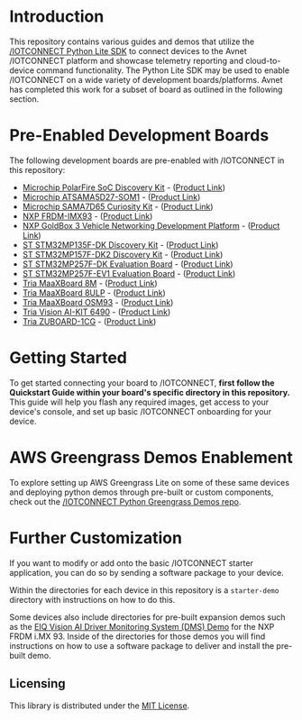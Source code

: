# Introduction

This repository contains various guides and demos that utilize
the [/IOTCONNECT Python Lite SDK](https://github.com/avnet-iotconnect/iotc-python-lite-sdk) to connect devices to the
Avnet /IOTCONNECT platform and showcase telemetry reporting and cloud-to-device command functionality.
The Python Lite SDK may be used to enable /IOTCONNECT on a wide variety of development boards/platforms. Avnet has
completed this work for a subset of board as outlined in the following section.

# Pre-Enabled Development Boards

The following development boards are pre-enabled with /IOTCONNECT in this repository:

* [Microchip PolarFire SoC Discovery Kit](microchip-polarfire-soc-dk) - ([Product Link](https://www.avnet.com/americas/product/microchip/mpfs-disco-kit/evolve-67810612/))
* [Microchip ATSAMA5D27-SOM1](microchip-sama5d27) - ([Product Link](https://www.microchip.com/en-us/product/atsama5d27-som1))
* [Microchip SAMA7D65 Curiosity Kit](microchip-sama7d65-curiosity) - ([Product Link](https://www.microchip.com/en-us/development-tool/EV63J76A))
* [NXP FRDM-IMX93](nxp-frdm-imx-93) - ([Product Link](https://www.avnet.com/shop/us/products/nxp/frdm-imx93-3074457345660216004/))
* [NXP GoldBox 3 Vehicle Networking Development Platform](nxp-s32g-vnp-gldbox3) - ([Product Link](https://www.nxp.com/part/S32G-VNP-GLDBOX3))
* [ST STM32MP135F-DK Discovery Kit](stm32mp135f-dk) - ([Product Link](https://www.st.com/en/evaluation-tools/stm32mp135f-dk.html))
* [ST STM32MP157F-DK2 Discovery Kit](stm32mp157f-dk2) - ([Product Link](https://www.st.com/en/evaluation-tools/stm32mp157f-dk2.html))
* [ST STM32MP257F-DK Evaluation Board](stm32mp257f-dk) - ([Product Link](https://www.st.com/en/evaluation-tools/stm32mp257f-dk.html))
* [ST STM32MP257F-EV1 Evaluation Board](stm32mp257f-ev1) - ([Product Link](https://www.st.com/en/evaluation-tools/stm32mp257f-ev1.html))
* [Tria MaaXBoard 8M](tria-maaxboard-8m) - ([Product Link](https://www.tria-technologies.com/product/maaxboard/))
* [Tria MaaXBoard 8ULP](tria-maaxboard-8ulp) - ([Product Link](https://www.tria-technologies.com/product/maaxboard-8ulp/))
* [Tria MaaXBoard OSM93](tria-maaxboard-osm93) - ([Product Link](https://www.tria-technologies.com/product/maaxboard-osm93/))
* [Tria Vision AI-KIT 6490](tria-vision-ai-kit-6490) - ([Product Link](https://www.tria-technologies.com/product/vision-ai-kit-6490/))
* [Tria ZUBOARD-1CG](tria-zuboard-1cg) - ([Product Link](https://www.avnet.com/americas/product/avnet-engineering-services/aes-zub-1cg-dk-g/evolve-54822506/))

# Getting Started

To get started connecting your board to /IOTCONNECT, **first follow the Quickstart Guide within your board's specific
directory in this repository.** This guide will help you flash any required images, get access to your device's console,
and set up basic /IOTCONNECT onboarding for your device.

# AWS Greengrass Demos Enablement

To explore setting up AWS Greengrass Lite on some of these same devices and deploying python demos through pre-built or custom
components, check out the [/IOTCONNECT Python Greengrass Demos repo](https://github.com/avnet-iotconnect/iotc-python-greengrass-demos/tree/main).

# Further Customization

If you want to modify or add onto the basic /IOTCONNECT starter application, you can do so by sending a software package
to your device.

Within the directories for each device in this repository is a ```starter-demo``` directory with instructions on how to
do this.

Some devices also include directories for pre-built expansion demos such as
the [EIQ Vision AI Driver Monitoring System (DMS) Demo](nxp-frdm-imx-93/dms-demo) for the NXP FRDM i.MX 93. Inside of
the directories for those demos you will find instructions on how to use a software package to deliver and install the
pre-built demo.

## Licensing

This library is distributed under
the [MIT License](https://github.com/avnet-iotconnect/iotc-c-lib/blob/master/LICENSE.md).
